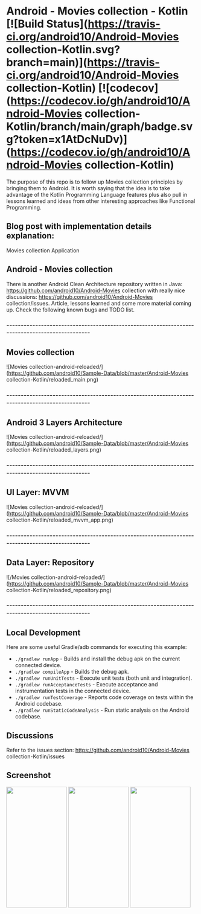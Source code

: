 # Android - Movies collection - Kotlin [![Build Status](https://travis-ci.org/android10/Android-Movies collection-Kotlin.svg?branch=main)](https://travis-ci.org/android10/Android-Movies collection-Kotlin) [![codecov](https://codecov.io/gh/android10/Android-Movies collection-Kotlin/branch/main/graph/badge.svg?token=x1AtDcNuDv)](https://codecov.io/gh/android10/Android-Movies collection-Kotlin)
The purpose of this repo is to follow up Movies collection principles by bringing them to Android. It is worth saying that the idea is to take advantage of the Kotlin Programming Language features plus also pull in lessons learned and ideas from other interesting approaches like Functional Programming.

## Blog post with implementation details explanation:
Movies collection Application

## Android - Movies collection
There is another Android Clean Architecture repository written in Java: https://github.com/android10/Android-Movies collection with really nice discussions: https://github.com/android10/Android-Movies collection/issues.
Article, lessons learned and some more material coming up. Check the following known bugs and TODO list. 

### ----------------------------------------------------------------------------------------------

## Movies collection
![Movies collection-android-reloaded/](https://github.com/android10/Sample-Data/blob/master/Android-Movies collection-Kotlin/reloaded_main.png)

### ----------------------------------------------------------------------------------------------

## Android 3 Layers Architecture
![Movies collection-android-reloaded/](https://github.com/android10/Sample-Data/blob/master/Android-Movies collection-Kotlin/reloaded_layers.png)

### ----------------------------------------------------------------------------------------------

## UI Layer: MVVM 
![Movies collection-android-reloaded/](https://github.com/android10/Sample-Data/blob/master/Android-Movies collection-Kotlin/reloaded_mvvm_app.png)

### ----------------------------------------------------------------------------------------------

## Data Layer: Repository 
![/Movies collection-android-reloaded/](https://github.com/android10/Sample-Data/blob/master/Android-Movies collection-Kotlin/reloaded_repository.png)

### ----------------------------------------------------------------------------------------------

## Local Development
Here are some useful Gradle/adb commands for executing this example:

 * `./gradlew runApp` - Builds and install the debug apk on the current connected device.
 * `./gradlew compileApp` - Builds the debug apk.
 * `./gradlew runUnitTests` - Execute unit tests (both unit and integration).
 * `./gradlew runAcceptanceTests` - Execute acceptance and instrumentation tests in the connected device.
 * `./gradlew runTestCoverage` - Reports code coverage on tests within the Android codebase.
 * `./gradlew runStaticCodeAnalysis` - Run static analysis on the Android codebase.
 
## Discussions
Refer to the issues section: https://github.com/android10/Android-Movies collection-Kotlin/issues

 ## Screenshot
 
<img src="https://user-images.githubusercontent.com/87113057/145519818-0cc0fcdd-f953-42ff-ae83-4eb24261873f.png" width="160" height="320" /> <img src="https://user-images.githubusercontent.com/87113057/145520159-f7312e71-0920-4343-86c5-380ec46d6bfb.png" width="160" height="320" /> <img src="https://user-images.githubusercontent.com/87113057/145527665-12083c23-49ad-41c5-a959-5898be9b6d90.png" width="160" height="320" />



